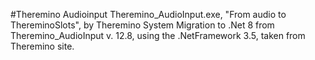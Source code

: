 #Theremino Audioinput
Theremino_AudioInput.exe, "From audio to ThereminoSlots", by Theremino System
Migration to .Net 8 from Theremino_AudioInput v. 12.8, using the .NetFramework 3.5, taken from Theremino site. 